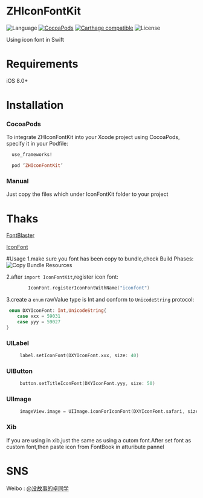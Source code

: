 # ZHIconFontKit
![Language](https://img.shields.io/badge/language-Swift%202.2-orange.svg)
[![CocoaPods](https://img.shields.io/cocoapods/v/ZHIconFontKit.svg?style=flat)](http://cocoadocs.org/docsets/ZHIconFontKit/)
[![Carthage compatible](https://img.shields.io/badge/Carthage-compatible-4BC51D.svg?style=flat)](https://github.com/Carthage/Carthage)
![License](https://img.shields.io/github/license/mashape/apistatus.svg)

Using icon font in Swift

# Requirements
iOS 8.0+

# Installation

### CocoaPods
To integrate ZHIconFontKit into your Xcode project using CocoaPods, specify it in your Podfile:

``` ruby
  use_frameworks!

  pod ‘ZHIconFontKit’

```
### Manual
Just copy the files which under IconFontKit folder to your project

# Thaks
[FontBlaster](https://github.com/ArtSabintsev/FontBlaster)

[IconFont](https://github.com/JohnWong/IconFont)

#Usage
1.make sure you font has been copy to bundle,check Build Phases:
![Copy Bundle Resources](https://github.com/lacklock/ZHIconFontKit/blob/master/Resource/copyBundle.png)

2.after <code>import IconFontKit</code>,register icon font:
``` swift
        IconFont.registerIconFontWithName("iconfont")
```

3.create a <code>enum</code> rawValue type is Int and conform to <code>UnicodeString</code> protocol:
``` swift
 enum DXYIconFont: Int,UnicodeString{
    case xxx = 59031
    case yyy = 59027
}
```

### UILabel
``` swift
     label.setIconFont(DXYIconFont.xxx, size: 40)
```
### UIButton
``` swift
     button.setTitleIconFont(DXYIconFont.yyy, size: 50)
```
### UIImage
``` swift
     imageView.image = UIImage.iconForIconFont(DXYIconFont.safari, size: 100, color: UIColor.purpleColor(), backgroundColor: UIColor.grayColor(), iconInset: UIEdgeInsets(top: 10, left: 0, bottom: 0, right: 0))

```
### Xib
If you are using in xib,just the same as using a cutom font.After set font as custom font,then paste icon from FontBook in atturibute pannel

# SNS
Weibo : [@没故事的卓同学](http://weibo.com/1926303682)